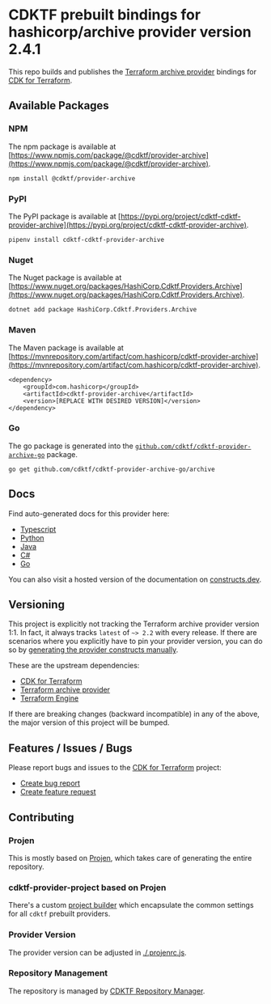 
# CDKTF prebuilt bindings for hashicorp/archive provider version 2.4.1

This repo builds and publishes the [Terraform archive provider](https://registry.terraform.io/providers/hashicorp/archive/2.4.1/docs) bindings for [CDK for Terraform](https://cdk.tf).

## Available Packages

### NPM

The npm package is available at [https://www.npmjs.com/package/@cdktf/provider-archive](https://www.npmjs.com/package/@cdktf/provider-archive).

`npm install @cdktf/provider-archive`

### PyPI

The PyPI package is available at [https://pypi.org/project/cdktf-cdktf-provider-archive](https://pypi.org/project/cdktf-cdktf-provider-archive).

`pipenv install cdktf-cdktf-provider-archive`

### Nuget

The Nuget package is available at [https://www.nuget.org/packages/HashiCorp.Cdktf.Providers.Archive](https://www.nuget.org/packages/HashiCorp.Cdktf.Providers.Archive).

`dotnet add package HashiCorp.Cdktf.Providers.Archive`

### Maven

The Maven package is available at [https://mvnrepository.com/artifact/com.hashicorp/cdktf-provider-archive](https://mvnrepository.com/artifact/com.hashicorp/cdktf-provider-archive).

```
<dependency>
    <groupId>com.hashicorp</groupId>
    <artifactId>cdktf-provider-archive</artifactId>
    <version>[REPLACE WITH DESIRED VERSION]</version>
</dependency>
```

### Go

The go package is generated into the [`github.com/cdktf/cdktf-provider-archive-go`](https://github.com/cdktf/cdktf-provider-archive-go) package.

`go get github.com/cdktf/cdktf-provider-archive-go/archive`

## Docs

Find auto-generated docs for this provider here: 

- [Typescript](./docs/API.typescript.md)
- [Python](./docs/API.python.md)
- [Java](./docs/API.java.md)
- [C#](./docs/API.csharp.md)
- [Go](./docs/API.go.md)

You can also visit a hosted version of the documentation on [constructs.dev](https://constructs.dev/packages/@cdktf/provider-archive).

## Versioning

This project is explicitly not tracking the Terraform archive provider version 1:1. In fact, it always tracks `latest` of `~> 2.2` with every release. If there are scenarios where you explicitly have to pin your provider version, you can do so by [generating the provider constructs manually](https://cdk.tf/imports).

These are the upstream dependencies:

- [CDK for Terraform](https://cdk.tf)
- [Terraform archive provider](https://registry.terraform.io/providers/hashicorp/archive/2.4.1)
- [Terraform Engine](https://terraform.io)

If there are breaking changes (backward incompatible) in any of the above, the major version of this project will be bumped.

## Features / Issues / Bugs

Please report bugs and issues to the [CDK for Terraform](https://cdk.tf) project:

- [Create bug report](https://cdk.tf/bug)
- [Create feature request](https://cdk.tf/feature)

## Contributing

### Projen

This is mostly based on [Projen](https://github.com/projen/projen), which takes care of generating the entire repository.

### cdktf-provider-project based on Projen

There's a custom [project builder](https://github.com/cdktf/cdktf-provider-project) which encapsulate the common settings for all `cdktf` prebuilt providers.

### Provider Version

The provider version can be adjusted in [./.projenrc.js](./.projenrc.js).

### Repository Management

The repository is managed by [CDKTF Repository Manager](https://github.com/cdktf/cdktf-repository-manager/).
